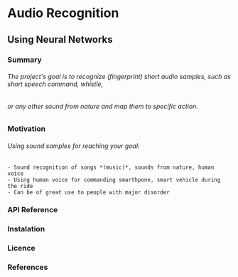 # Audio Recognition
## Using Neural Networks

### Summary

###### The project's goal is to recognize *(fingerprint)* short audio samples, such as short speech command, whistle, 
###### or any other sound from nature and map them to specific action.

### Motivation

###### Using sound samples for reaching your goal:
    - Sound recognition of songs *(music)*, sounds from nature, human voice
    - Using human voice for commanding smarthpone, smart vehicle during the ride
    - Can be of great use to people with major disorder

### API Reference

### Instalation

### Licence

### References

